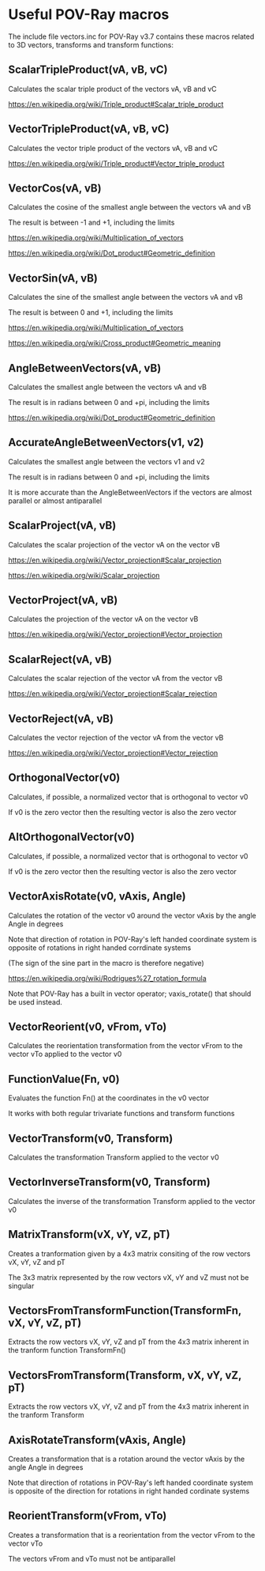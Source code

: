 # Useful POV-Ray macros

The include file vectors.inc for POV-Ray v3.7 contains these macros related to 3D vectors, transforms and transform functions:

## ScalarTripleProduct(vA, vB, vC)

Calculates the scalar triple product of the vectors vA, vB and vC

https://en.wikipedia.org/wiki/Triple_product#Scalar_triple_product

## VectorTripleProduct(vA, vB, vC)

Calculates the vector triple product of the vectors vA, vB and vC

https://en.wikipedia.org/wiki/Triple_product#Vector_triple_product

## VectorCos(vA, vB)

Calculates the cosine of the smallest angle between the vectors vA and vB

The result is between -1 and +1, including the limits

https://en.wikipedia.org/wiki/Multiplication_of_vectors

https://en.wikipedia.org/wiki/Dot_product#Geometric_definition

## VectorSin(vA, vB)

Calculates the sine of the smallest angle between the vectors vA and vB

The result is between 0 and +1, including the limits

https://en.wikipedia.org/wiki/Multiplication_of_vectors

https://en.wikipedia.org/wiki/Cross_product#Geometric_meaning

## AngleBetweenVectors(vA, vB)

Calculates the smallest angle between the vectors vA and vB

The result is in radians between 0 and +pi, including the limits

https://en.wikipedia.org/wiki/Dot_product#Geometric_definition

## AccurateAngleBetweenVectors(v1, v2)

Calculates the smallest angle between the vectors v1 and v2

The result is in radians between 0 and +pi, including the limits

It is more accurate than the AngleBetweenVectors if the vectors are almost parallel or almost antiparallel

## ScalarProject(vA, vB)

Calculates the scalar projection of the vector vA on the vector vB

https://en.wikipedia.org/wiki/Vector_projection#Scalar_projection

https://en.wikipedia.org/wiki/Scalar_projection

## VectorProject(vA, vB)

Calculates the projection of the vector vA on the vector vB

https://en.wikipedia.org/wiki/Vector_projection#Vector_projection

## ScalarReject(vA, vB)

Calculates the scalar rejection of the vector vA from the vector vB

https://en.wikipedia.org/wiki/Vector_projection#Scalar_rejection

## VectorReject(vA, vB)

Calculates the vector rejection of the vector vA from the vector vB

https://en.wikipedia.org/wiki/Vector_projection#Vector_rejection

## OrthogonalVector(v0)

Calculates, if possible, a normalized vector that is orthogonal to vector v0

If v0 is the zero vector then the resulting vector is also the zero vector

## AltOrthogonalVector(v0)

Calculates, if possible, a normalized vector that is orthogonal to vector v0

If v0 is the zero vector then the resulting vector is also the zero vector

## VectorAxisRotate(v0, vAxis, Angle)

Calculates the rotation of the vector v0 around the vector vAxis by the angle Angle in degrees

Note that direction of rotation in POV-Ray's left handed coordinate system is opposite of rotations in right handed corrdinate systems

(The sign of the sine part in the macro is therefore negative)

https://en.wikipedia.org/wiki/Rodrigues%27_rotation_formula

Note that POV-Ray has a built in vector operator; vaxis_rotate() that should be used instead.

## VectorReorient(v0, vFrom, vTo)

Calculates the reorientation transformation from the vector vFrom to the vector vTo applied to the vector v0

## FunctionValue(Fn, v0)

Evaluates the function Fn() at the coordinates in the v0 vector

It works with both regular trivariate functions and transform functions

## VectorTransform(v0, Transform)

Calculates the transformation Transform applied to the vector v0

## VectorInverseTransform(v0, Transform)

Calculates the inverse of the transformation Transform applied to the vector v0

## MatrixTransform(vX, vY, vZ, pT)

Creates a tranformation given by a 4x3 matrix consiting of the row vectors vX, vY, vZ and pT

The 3x3 matrix represented by the row vectors vX, vY and vZ must not be singular

## VectorsFromTransformFunction(TransformFn, vX, vY, vZ, pT)

Extracts the row vectors vX, vY, vZ and pT from the 4x3 matrix inherent in the tranform function TransformFn()

## VectorsFromTransform(Transform, vX, vY, vZ, pT)

Extracts the row vectors vX, vY, vZ and pT from the 4x3 matrix inherent in the tranform Transform

## AxisRotateTransform(vAxis, Angle)

Creates a transformation that is a rotation around the vector vAxis by the angle Angle in degrees

Note that direction of rotations in POV-Ray's left handed coordinate system is opposite of the direction for rotations in right handed cordinate systems

## ReorientTransform(vFrom, vTo)

Creates a transformation that is a reorientation from the vector vFrom to the vector vTo

The vectors vFrom and vTo must not be antiparallel
